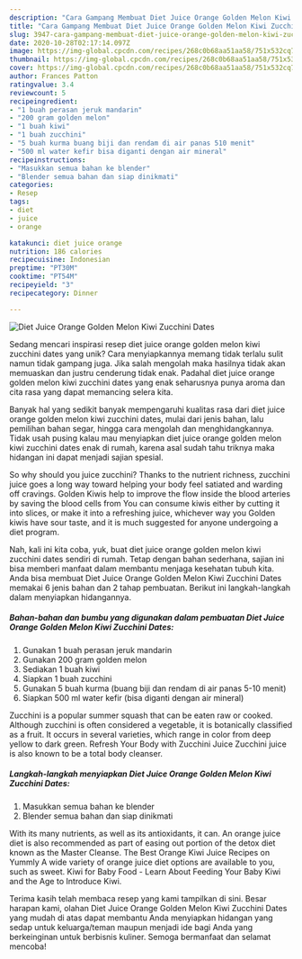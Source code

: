 ```yaml
---
description: "Cara Gampang Membuat Diet Juice Orange Golden Melon Kiwi Zucchini Dates yang Enak Banget"
title: "Cara Gampang Membuat Diet Juice Orange Golden Melon Kiwi Zucchini Dates yang Enak Banget"
slug: 3947-cara-gampang-membuat-diet-juice-orange-golden-melon-kiwi-zucchini-dates-yang-enak-banget
date: 2020-10-28T02:17:14.097Z
image: https://img-global.cpcdn.com/recipes/268c0b68aa51aa58/751x532cq70/diet-juice-orange-golden-melon-kiwi-zucchini-dates-foto-resep-utama.jpg
thumbnail: https://img-global.cpcdn.com/recipes/268c0b68aa51aa58/751x532cq70/diet-juice-orange-golden-melon-kiwi-zucchini-dates-foto-resep-utama.jpg
cover: https://img-global.cpcdn.com/recipes/268c0b68aa51aa58/751x532cq70/diet-juice-orange-golden-melon-kiwi-zucchini-dates-foto-resep-utama.jpg
author: Frances Patton
ratingvalue: 3.4
reviewcount: 5
recipeingredient:
- "1 buah perasan jeruk mandarin"
- "200 gram golden melon"
- "1 buah kiwi"
- "1 buah zucchini"
- "5 buah kurma buang biji dan rendam di air panas 510 menit"
- "500 ml water kefir bisa diganti dengan air mineral"
recipeinstructions:
- "Masukkan semua bahan ke blender"
- "Blender semua bahan dan siap dinikmati"
categories:
- Resep
tags:
- diet
- juice
- orange

katakunci: diet juice orange 
nutrition: 186 calories
recipecuisine: Indonesian
preptime: "PT30M"
cooktime: "PT54M"
recipeyield: "3"
recipecategory: Dinner

---
```



![Diet Juice Orange Golden Melon Kiwi Zucchini Dates](https://img-global.cpcdn.com/recipes/268c0b68aa51aa58/751x532cq70/diet-juice-orange-golden-melon-kiwi-zucchini-dates-foto-resep-utama.jpg)

Sedang mencari inspirasi resep diet juice orange golden melon kiwi zucchini dates yang unik? Cara menyiapkannya memang tidak terlalu sulit namun tidak gampang juga. Jika salah mengolah maka hasilnya tidak akan memuaskan dan justru cenderung tidak enak. Padahal diet juice orange golden melon kiwi zucchini dates yang enak seharusnya punya aroma dan cita rasa yang dapat memancing selera kita.

Banyak hal yang sedikit banyak mempengaruhi kualitas rasa dari diet juice orange golden melon kiwi zucchini dates, mulai dari jenis bahan, lalu pemilihan bahan segar, hingga cara mengolah dan menghidangkannya. Tidak usah pusing kalau mau menyiapkan diet juice orange golden melon kiwi zucchini dates enak di rumah, karena asal sudah tahu triknya maka hidangan ini dapat menjadi sajian spesial.

So why should you juice zucchini? Thanks to the nutrient richness, zucchini juice goes a long way toward helping your body feel satiated and warding off cravings. Golden Kiwis help to improve the flow inside the blood arteries by saving the blood cells from You can consume kiwis either by cutting it into slices, or make it into a refreshing juice, whichever way you Golden kiwis have sour taste, and it is much suggested for anyone undergoing a diet program.


Nah, kali ini kita coba, yuk, buat diet juice orange golden melon kiwi zucchini dates sendiri di rumah. Tetap dengan bahan sederhana, sajian ini bisa memberi manfaat dalam membantu menjaga kesehatan tubuh kita. Anda bisa membuat Diet Juice Orange Golden Melon Kiwi Zucchini Dates memakai 6 jenis bahan dan 2 tahap pembuatan. Berikut ini langkah-langkah dalam menyiapkan hidangannya.

<!--inarticleads1-->

##### Bahan-bahan dan bumbu yang digunakan dalam pembuatan Diet Juice Orange Golden Melon Kiwi Zucchini Dates:

1. Gunakan 1 buah perasan jeruk mandarin
1. Gunakan 200 gram golden melon
1. Sediakan 1 buah kiwi
1. Siapkan 1 buah zucchini
1. Gunakan 5 buah kurma (buang biji dan rendam di air panas 5-10 menit)
1. Siapkan 500 ml water kefir (bisa diganti dengan air mineral)


Zucchini is a popular summer squash that can be eaten raw or cooked. Although zucchini is often considered a vegetable, it is botanically classified as a fruit. It occurs in several varieties, which range in color from deep yellow to dark green. Refresh Your Body with Zucchini Juice Zucchini juice is also known to be a total body cleanser. 

<!--inarticleads2-->

##### Langkah-langkah menyiapkan Diet Juice Orange Golden Melon Kiwi Zucchini Dates:

1. Masukkan semua bahan ke blender
1. Blender semua bahan dan siap dinikmati


With its many nutrients, as well as its antioxidants, it can. An orange juice diet is also recommended as part of easing out portion of the detox diet known as the Master Cleanse. The Best Orange Kiwi Juice Recipes on Yummly A wide variety of orange juice diet options are available to you, such as sweet. Kiwi for Baby Food - Learn About Feeding Your Baby Kiwi and the Age to Introduce Kiwi. 

Terima kasih telah membaca resep yang kami tampilkan di sini. Besar harapan kami, olahan Diet Juice Orange Golden Melon Kiwi Zucchini Dates yang mudah di atas dapat membantu Anda menyiapkan hidangan yang sedap untuk keluarga/teman maupun menjadi ide bagi Anda yang berkeinginan untuk berbisnis kuliner. Semoga bermanfaat dan selamat mencoba!
